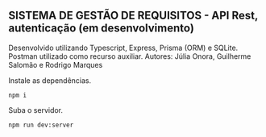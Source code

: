 ## SISTEMA DE GESTÃO DE REQUISITOS - API Rest, autenticação (em desenvolvimento)

Desenvolvido utilizando Typescript, Express, Prisma (ORM) e SQLite. Postman utilizado como recurso auxiliar. Autores: Júlia Onora, Guilherme Salomão e Rodrigo Marques

Instale as dependências.

```
npm i
```

Suba o servidor.

```
npm run dev:server
```
